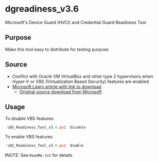 # dgreadiness_v3.6
Microsoft's Device Guard (HVCI) and Credential Guard Readiness Tool

## Purpose
Make this tool easy to distribute for testing purpose

## Source
* Conflict with Oracle VM VirtualBox and other type 2 hypervisors when Hyper-V or VBS (Virtualization Based Security) features are enabled
* [Microsoft Learn article with link to download](https://learn.microsoft.com/en-us/windows-hardware/design/device-experiences/oem-credential-guard#hypervisor-protected-code-integrity-and-credential-guard-readiness-tool)
  * [Original source download from Microsoft](https://www.microsoft.com/en-us/download/confirmation.aspx?id=53337)

## Usage

To disable VBS features:
```powershell
.\DG_Readiness_Tool_v3.6.ps1 -Disable
```

To enable VBS features:
```powershell
.\DG_Readiness_Tool_v3.6.ps1 -Enable
```

❗NOTE: See `ReadMe.txt` for details